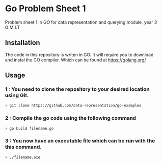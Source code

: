 # Go Problem Sheet 1
Problem sheet 1 in GO for data representation and querying module, year 3 G.M.I.T
## Installation
The code in this repository is writen in GO. It will require you to download and instal the GO compiler,
Which can be found at https://golang.org/
## Usage
### 1 : You need to clone the repository to your desired location using Git.
```bash
> git clone https://github.com/data-representation/go-examples
```
### 2 : Compile the go code using the following command
```bash
> go build filename.go
```
### 3 : You now have an executable file which can be run with the this command.
```bash
> ./filename.exe
```
